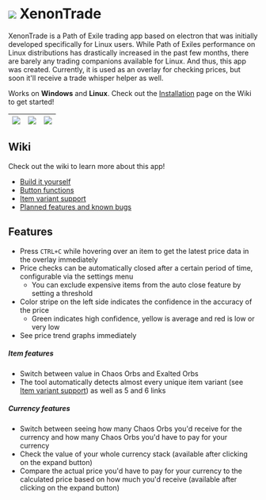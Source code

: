 
# ![](https://i.imgur.com/Ml1Rno5.png) XenonTrade
XenonTrade is a Path of Exile trading app based on electron that was initially developed specifically for Linux users. While Path of Exiles performance on Linux distributions has drastically increased in the past few months, there are barely any trading companions available for Linux. And thus, this app was created. Currently, it is used as an overlay for checking prices, but soon it'll receive a trade whisper helper as well.

Works on **Windows** and **Linux**. Check out the [Installation](https://github.com/klayveR/xenontrade/wiki/Installation) page on the Wiki to get started!

![](https://i.imgur.com/PnT19ux.png) | ![](https://i.imgur.com/GtXL5Fz.png) | ![](https://i.imgur.com/wvfY1DO.png)
:---:|:---:|:---:

## Wiki

Check out the wiki to learn more about this app!

- [Build it yourself](https://github.com/klayveR/xenontrade/wiki/Build-it-yourself)
- [Button functions](https://github.com/klayveR/xenontrade/wiki/Button-functions)
- [Item variant support](https://github.com/klayveR/xenontrade/wiki/Item-variant-support)
- [Planned features and known bugs](https://github.com/klayveR/xenontrade/wiki/Planned-features-and-known-bugs)

## Features
- Press `CTRL+C` while hovering over an item to get the latest price data in the overlay immediately
- Price checks can be automatically closed after a certain period of time, configurable via the settings menu
  - You can exclude expensive items from the auto close feature by setting a threshold
- Color stripe on the left side indicates the confidence in the accuracy of the price
  - Green indicates high confidence, yellow is average and red is low or very low
- See price trend graphs immediately

##### Item features
- Switch between value in Chaos Orbs and Exalted Orbs
- The tool automatically detects almost every unique item variant (see [Item variant support](https://github.com/klayveR/xenontrade/wiki/Item-variant-support)) as well as 5 and 6 links

##### Currency features
- Switch between seeing how many Chaos Orbs you'd receive for the currency and how many Chaos Orbs you'd have to pay for your currency
- Check the value of your whole currency stack (available after clicking on the expand button)
- Compare the actual price you'd have to pay for your currency to the calculated price based on how much you'd receive (available after clicking on the expand button)
